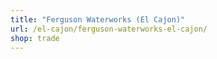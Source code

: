 ```yaml
---
title: "Ferguson Waterworks (El Cajon)"
url: /el-cajon/ferguson-waterworks-el-cajon/
shop: trade
---
```


